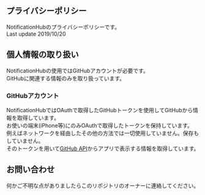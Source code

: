 ## プライバシーポリシー
NotificationHubのプライバシーポリシーです。  
Last update 2019/10/20  

## 個人情報の取り扱い
NotificationHubの使用ではGitHubアカウントが必要です。  
GitHubに関連する情報のみを取り扱っています。  


### GitHubアカウント
NotificationHubではOAuthで取得したGitHubトークンを使用してGitHubから情報を取得しています。  
お使いの端末(iPhone等)にのみOAuthで取得したトークンを保持しています。  
例えばネットワークを経由したその他の方法では一切使用していません。保存もしていません。  
そのトークンを用いて[GitHub API](https://developer.github.com/v3/)からアプリで表示する情報を取得しています。  

## お問い合わせ
何かご不明な点がありましたらこのリポジトリのオーナーに連絡してください。  

